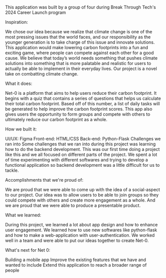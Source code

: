 This application was built by a group of four during Break Through Tech's 2024 Career Launch program

Inspiration:

We chose our idea because we realize that climate change is one of the most pressing issues that the world faces, and our responsibility as the younger generation is to take charge of this issue and innovate solutions. This application would make lowering carbon footprints into a fun and exciting game, where people can compete against each other for a good cause. We believe that today’s world needs something that pushes climate solutions into something that is more palatable and realistic for users to actually be able to implement in their everyday lives. Our project is a novel take on combatting climate change.

What it does:

Net-0 is a platform that aims to help users reduce their carbon footprint. It begins with a quiz that contains a series of questions that helps us calculate their total carbon footprint. Based off of this number, a list of daily tasks will be generated to help improve the carbon footprint scores. This app also gives users the opportunity to form groups and compete with others to ultimately reduce our carbon footprint as a whole.

How we built it:

UI/UX: Figma
Front-end: HTML/CSS
Back-end: Python-Flask 
Challenges we ran into
Some challenges that we ran into during this project was learning how to do the backend development. This was our first time doing a project like this and we all focused on different parts of the project. We spent a lot of time experimenting with different softwares and trying to develop a functional application so backend development was a little difficult for us to tackle.

Accomplishments that we're proud of:

We are proud that we were able to come up with the idea of a social-aspect to our project. Our idea was to allow users to be able to join groups so they could compete with others and create more engagement as a whole. And we are proud that we were able to produce a presentable product.

What we learned:

During this project, we learned a lot about app design and how to enhance user engagement. We learned how to use new softwares like python-flask and how to make a web-application with user-authentication. We worked well in a team and were able to put our ideas together to create Net-0.

What's next for Net 0:

Building a mobile app
Improve the existing features that we have and wanted to include
Extend this application to reach a broader range of people
